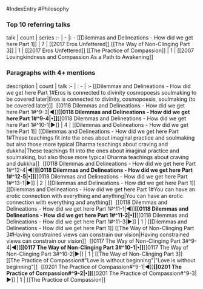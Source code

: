 #IndexEntry #Philosophy

### Top 10 referring talks
talk | count | series
:- | - |: -
[[Dilemmas and Delineations - How did we get here Part 1]] | 7 | [[2017 Eros Unfettered]]
[[The Way of Non-Clinging Part 3]] | 1 | [[2017 Eros Unfettered]]
[[The Practice of Compassion]] | 1 | [[2007 Lovingkindness and Compassion As a Path to Awakening]]

### Paragraphs with 4+ mentions
description | count | talk
:- | : - | :-
[[Dilemmas and Delineations - How did we get here Part 1#Eros is connected to divinity cosmopoesis soulmaking to be covered later\|Eros is connected to divinity, cosmopoesis, soulmaking (to be covered later)]] &nbsp;&nbsp;[[0118 Dilemmas and Delineations - How did we get here Part 1#^9-3\|◀]]**[[0118 Dilemmas and Delineations - How did we get here Part 1#^9-4\|•]]**[[0118 Dilemmas and Delineations - How did we get here Part 1#^10-1\|▶]] | 4 | [[Dilemmas and Delineations - How did we get here Part 1]]
[[Dilemmas and Delineations - How did we get here Part 1#These teachings fit into the ones about imaginal practice and soulmaking but also those more typical Dharma teachings about craving and dukkha\|These teachings fit into the ones about imaginal practice and soulmaking, but also those more typical Dharma teachings about craving and dukkha]] &nbsp;&nbsp;[[0118 Dilemmas and Delineations - How did we get here Part 1#^12-4\|◀]]**[[0118 Dilemmas and Delineations - How did we get here Part 1#^12-5\|•]]**[[0118 Dilemmas and Delineations - How did we get here Part 1#^13-1\|▶]] | 2 | [[Dilemmas and Delineations - How did we get here Part 1]]
[[Dilemmas and Delineations - How did we get here Part 1#You can have an erotic connection with everything and anything\|You can have an erotic connection with everything and anything]] &nbsp;&nbsp;[[0118 Dilemmas and Delineations - How did we get here Part 1#^11-1\|◀]]**[[0118 Dilemmas and Delineations - How did we get here Part 1#^11-2\|•]]**[[0118 Dilemmas and Delineations - How did we get here Part 1#^11-3\|▶]] | 1 | [[Dilemmas and Delineations - How did we get here Part 1]]
[[The Way of Non-Clinging Part 3#Having constrained views can constrain our vision\|Having constrained views can constrain our vision]] &nbsp;&nbsp;[[0117 The Way of Non-Clinging Part 3#^9-4\|◀]]**[[0117 The Way of Non-Clinging Part 3#^10-1\|•]]**[[0117 The Way of Non-Clinging Part 3#^10-2\|▶]] | 1 | [[The Way of Non-Clinging Part 3]]
[[The Practice of Compassion#"Love is without beginning"\|"Love is without beginning"]] &nbsp;&nbsp;[[0201 The Practice of Compassion#^9-1\|◀]]**[[0201 The Practice of Compassion#^9-2\|•]]**[[0201 The Practice of Compassion#^9-3\|▶]] | 1 | [[The Practice of Compassion]]

